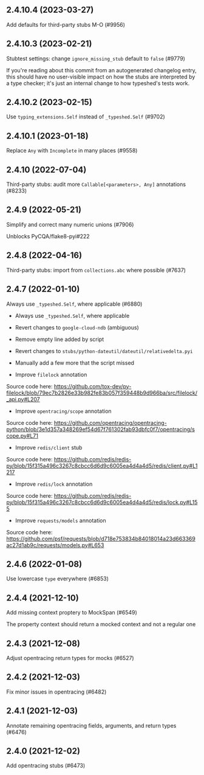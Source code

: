 ## 2.4.10.4 (2023-03-27)

Add defaults for third-party stubs M-O (#9956)

## 2.4.10.3 (2023-02-21)

Stubtest settings: change `ignore_missing_stub` default to `false` (#9779)

If you're reading about this commit from an autogenerated changelog entry, this should have no user-visible impact on how the stubs are interpreted by a type checker; it's just an internal change to how typeshed's tests work.

## 2.4.10.2 (2023-02-15)

Use `typing_extensions.Self` instead of `_typeshed.Self` (#9702)

## 2.4.10.1 (2023-01-18)

Replace `Any` with `Incomplete` in many places (#9558)

## 2.4.10 (2022-07-04)

Third-party stubs: audit more `Callable[<parameters>, Any]` annotations (#8233)

## 2.4.9 (2022-05-21)

Simplify and correct many numeric unions (#7906)

Unblocks PyCQA/flake8-pyi#222

## 2.4.8 (2022-04-16)

Third-party stubs: import from `collections.abc` where possible (#7637)

## 2.4.7 (2022-01-10)

Always use `_typeshed.Self`, where applicable (#6880)

* Always use `_typeshed.Self`, where applicable

* Revert changes to `google-cloud-ndb` (ambiguous)

* Remove empty line added by script

* Revert changes to `stubs/python-dateutil/dateutil/relativedelta.pyi`

* Manually add a few more that the script missed

* Improve `filelock` annotation

Source code here: https://github.com/tox-dev/py-filelock/blob/79ec7b2826e33b982fe83b057f359448b9d966ba/src/filelock/_api.py#L207

* Improve `opentracing/scope` annotation

Source code here: https://github.com/opentracing/opentracing-python/blob/3e1d357a348269ef54d67f761302fab93dbfc0f7/opentracing/scope.py#L71

* Improve `redis/client` stub

Source code here: https://github.com/redis/redis-py/blob/15f315a496c3267c8cbcc6d6d9c6005ea4d4a4d5/redis/client.py#L1217

* Improve `redis/lock` annotation

Source code here: https://github.com/redis/redis-py/blob/15f315a496c3267c8cbcc6d6d9c6005ea4d4a4d5/redis/lock.py#L155

* Improve `requests/models` annotation

Source code here: https://github.com/psf/requests/blob/d718e753834b84018014a23d663369ac27d1ab9c/requests/models.py#L653

## 2.4.6 (2022-01-08)

Use lowercase `type` everywhere (#6853)

## 2.4.4 (2021-12-10)

Add missing context proptery to MockSpan (#6549)

The property context should return a mocked context and not a regular one

## 2.4.3 (2021-12-08)

Adjust opentracing return types for mocks (#6527)

## 2.4.2 (2021-12-03)

Fix minor issues in opentracing (#6482)

## 2.4.1 (2021-12-03)

Annotate remaining opentracing fields, arguments, and return types (#6476)

## 2.4.0 (2021-12-02)

Add opentracing stubs (#6473)

